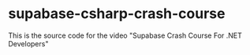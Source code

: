 # supabase-csharp-crash-course
This is the source code for the video "Supabase Crash Course For .NET Developers"
